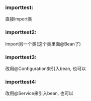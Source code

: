 ### importtest:
直接Import类
### importtest2:
Import另一个类(这个类里面@Bean了)
### importtest3:
改用@Configuration来引入bean, 也可以
### importtest4:
改用@Service来引入bean, 也可以



